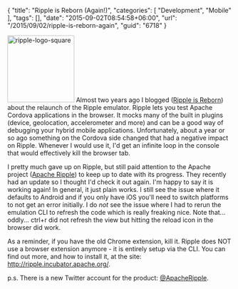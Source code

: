 {
	"title": "Ripple is Reborn (Again!)",
	"categories": [
		"Development",
		"Mobile"
	],
	"tags": [],
	"date": "2015-09-02T08:54:58+06:00",
	"url": "/2015/09/02/ripple-is-reborn-again",
	"guid": "6718"
}

<img src="https://static.raymondcamden.com/images/wp-content/uploads/2015/09/ripple-logo-square.png" alt="ripple-logo-square" width="150" height="150" class="alignleft size-full wp-image-6719" />  Almost two years ago I blogged (<a href="http://www.raymondcamden.com/2013/11/05/Ripple-is-Reborn">Ripple is Reborn</a>) about the relaunch of the Ripple emulator. Ripple lets you test Apache Cordova applications in the browser. It mocks many of the built in plugins (device, geolocation, accelerometer and more) and can be a good way of debugging your hybrid mobile applications. Unfortunately, about a year or so ago something on the Cordova side changed that had a negative impact on Ripple. Whenever I would use it, I'd get an infinite loop in the console that would effectively kill the browser tab. 

<!--more-->

I pretty much gave up on Ripple, but still paid attention to the Apache project (<a href="http://ripple.incubator.apache.org/">Apache Ripple</a>) to keep up to date with its progress. They recently had an update so I thought I'd check it out again. I'm happy to say it is working again! In general, it just plain works. I still see the issue where it defaults to Android and if you only have iOS you'll need to switch platforms to not get an error initially. I do <i>not</i> see the issue where I had to rerun the emulation CLI to refresh the code which is really freaking nice. Note that... oddly... ctrl+r did not refresh the view but hitting the reload icon in the browser did work. 

As a reminder, if you have the old Chrome extension, kill it. Ripple does NOT use a browser extension anymore - it is entirely setup via the CLI. You can find out more, and how to install it, at the site: <a href="http://ripple.incubator.apache.org/">http://ripple.incubator.apache.org/</a>.

p.s. There is a new Twitter account for the product: <a href="https://twitter.com/apacheripple">@ApacheRipple</a>.

